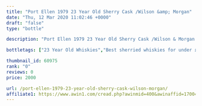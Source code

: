 ```yaml
---
title: "Port Ellen 1979 23 Year Old Sherry Cask /Wilson &amp; Morgan"
date: "Thu, 12 Mar 2020 11:02:46 +0000"
draft: "false"
type: "bottle"

description: "Port Ellen 1979 23 Year Old Sherry Cask /Wilson & Morgan is a 23 year old single malt whisky from the Port Ellen whisky distillery (located in the Islay region). The best price currently available is from The Whisky Exchange for only £2000.0 we don't have any review data for this single malt whisky yet, let us know what you think in the comments below."

bottletags: ["23 Year Old Whiskies","Best sherried whiskies for under £75","Best Single Malt Whiskies for under £75","Islay Whiskies","Nearly Gone","Sherried whiskies","Single Malt Whiskies","Spirit Caramel (E150A)","Vintage 1979 - Whiskies made in 1979","Whiskies may contain Spirit Caramel (E150A)"]

thumbnail_id: 60975
rank: "0"
reviews: 0
price: 2000

url: /port-ellen-1979-23-year-old-sherry-cask-wilson-morgan/
affiliate1: https://www.awin1.com/cread.php?awinmid=400&awinaffid=170041&clickref=&p=https://www.thewhiskyexchange.com/p/4317/port-ellen-1979-23-year-old-sherry-cask-wilson-morgan
---
```



